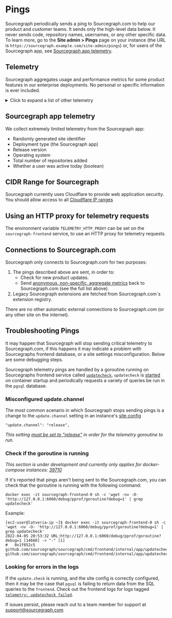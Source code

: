 # Pings

Sourcegraph periodically sends a ping to Sourcegraph.com to help our product and customer teams. It sends only the high-level data below. It never sends code, repository names, usernames, or any other specific data. To learn more, go to the **Site admin > Pings** page on your instance (the URL is `https://sourcegraph.example.com/site-admin/pings`) or, for users of the Sourcegraph app, see [Sourcegraph app telemetry](#sourcegraph-app-telemetry). 

## Telemetry

Sourcegraph aggregates usage and performance metrics for some product features in our enterprise deployments. No personal or specific information is ever included.

<details>
<summary>Click to expand a list of other telemetry</summary>

- Randomly generated site identifier
- The email address of the initial site installer (or if deleted, the first active site admin), to know who to contact regarding sales, product updates, security updates, and policy updates
- Sourcegraph version string (e.g. "vX.X.X")
- Dependency versions (e.g. "6.0.9" for Redis, or "13.0" for Postgres)
- Deployment type (single Docker image, Docker Compose, Kubernetes cluster, Helm, or pure Docker cluster)
- License key associated with your Sourcegraph subscription
- Aggregate count of current monthly users
- Total count of existing user accounts
- Aggregated repository statistics
  - Total size of git repositories stored in bytes
  - Total number of lines of code stored in text search index
- Whether the instance is deployed on localhost (true/false)
- Which category of authentication provider is in use (built-in, OpenID Connect, an HTTP proxy, SAML, GitHub, GitLab)
- Which code hosts are in use (GitHub, Bitbucket Server / Bitbucket Data Center, GitLab, Phabricator, Gitolite, AWS CodeCommit, Other)
  - Which versions of the code hosts are used
- Whether new user signup is allowed (true/false)
- Whether a repository has ever been added (true/false)
- Whether a code search has ever been executed (true/false)
- Whether code navigation has ever been used (true/false)
- Aggregate counts of current daily, weekly, and monthly users
- Aggregate counts of current daily, weekly, and monthly users, by whether they are using code host integrations
- Aggregate daily, weekly, and monthly latencies (in ms) of search queries
- Aggregate daily, weekly, and monthly integer counts of the following query syntax:
  - The number of boolean operators (`and`, `or`, `not` keywords)
  - The number of built-in predicate keywords (`contains`, `contains.file`, `contains.repo`, `contains.commit.after`, `dependencies`)
  - The number of `select` keywords by kind (`repo`, `file`, `content`, `symbol`, `commit.diff.added`, `commit.diff.removed`)
  - The number of queries using the `context:` filter without the default `global` value
  - The number of queries with only patterns (e.g., without filters like `repo:` or `file:`)
  - The number of queries with three or more patterns
- Aggregate daily, weekly, and monthly user counts of search queries with the above properties
- Code navigation usage data
  - Total number of repositories with and without an uploaded precise code navigation index
  - Total number of code navigation queries (e.g., hover tooltips) per week grouped by language
  - Number of users performing code navigation queries (e.g., hover tooltips) per week grouped by language
<!-- depends-on-source: ~/internal/usagestats/batches.go -->
- Batch Changes usage data
  - Total count of page views on the batch change apply page
  - Total count of page views on the batch change details page after creating a batch change
  - Total count of page views on the batch change details page after updating a batch change
  - Total count of created changeset specs
  - Total count of created batch change specs
  - Total count of created batch changes
  - Total count of closed batch changes
  - Total count of changesets created by batch changes
  - Aggregate counts of lines changed, added, deleted in all changesets
  - Total count of changesets created by batch changes that have been merged
  - Aggregate counts of lines changed, added, deleted in all merged changesets
  - Total count of changesets manually added to a batch change
  - Total count of changesets manually added to a batch change that have been merged
  - Aggregate counts of unique monthly users, by:
      - Whether they have contributed to batch changes
      - Whether they only viewed batch changes
      - Whether they have performed a bulk operation
  - Weekly batch change (open, closed) and changesets counts (imported, published, unpublished, open, draft, merged, closed) for batch change cohorts created in the last 12 months
  - Weekly bulk operations count (grouped by operation)
  - Total count of executors connected
  - Cumulative executor runtime monthly
  - Total count of `publish` bulk operation
  - Total count of bulk operations (grouped by operation type)
  - Changeset distribution for batch change (grouped by batch change source: `local` or `executor`)
  - Total count of users that ran a job on an executor monthly
  - Total count of published changesets and batch changes created via:
      - executor
      - local (using `src-cli`)
- Aggregated counts of users created, deleted, retained, resurrected and churned within the month
- Aggregated counts of access requests pending, approved, rejected
- Saved searches usage data
  - Count of saved searches
  - Count of users using saved searches
  - Count of notifications triggered
  - Count of notifications clicked
  - Count of saved search views
- Homepage panel engagement
  - Percentage of panel clicks (out of total views)
  - Total count of unique users engaging with the panels
- Weekly retention rates for user cohorts created in the last 12 weeks
- Search onboarding engagement
  - Total number of views of the onboarding tour
  - Total number of views of each step in the onboarding tour
  - Total number of tours closed
- Sourcegraph extension activation statistics
  - Total number of users that use a given non-default Sourcegraph extension
  - Average number of activations for users that use a given non-default Sourcegraph extension
  - Total number of users that use non-default Sourcegraph extensions
  - Average number of non-default extensions enabled for users that use non-default Sourcegraph extensions
- Code insights usage data
  - Total count of insights
  - Weekly count of page views on the insights pages
  - Weekly count of unique viewers on the insights pages
  - Weekly counts of hovers and clicks insights by type (e.g. search, code stats)
  - Weekly counts of resizing of insights by type
  - Weekly counts of edits, additions, and removals of insights by type
  - Total count of clicks on the "Add more insights" and "Configure insights" buttons on the insights page
  - Weekly count of users that have created an insight
  - Weekly count of users that have created their first insight this week
  - Weekly count of total and unique views to the different `Create`, `Create search insight`, and `Create language insight` pages
  - Weekly count of total and unique clicks of the different `Create search insight` and `Create language usage insight`, and `Explore the extensions` buttons on the `Create new insight` page
  - Weekly count of total and unique clicks of the `Create` and `Cancel` buttons on the `Create search insight` and `Create language insight` pages
  - Total count of insights grouped by time interval (step size) in days
  - Total count of insights that are organization visible grouped by insight type
  - Total count of insights grouped by presentation type, series type, and presentation-series type.
  - Weekly count of unique users that have viewed code insights in-product landing page
  - Weekly count of per user changes that have been made over the query field insight example.
  - Weekly count of per user changes that have been made over the repositories field insight example.
  - Weekly count of clicks on the "Create your first insight" CTA button on the in-product landing page.
  - Weekly count of clicks on the code insights in-product template section's tabs, with tab title data.
  - Weekly count of clicks on the use/explore template card's button.
  - Weekly count of clicks on the "view more" template section button.
  - Weekly count of clicks on the in-product landing page documentation links.
  - Weekly count of filters usage on the standalone insight page
  - Weekly count of navigation to dashboards from the standalone insight page
  - Weekly count of clicks on "Edit" from the standalone insight page
  - Total count of individual view series, grouped by presentation type and generation method
  - Total count of insight series, grouped by generation method
  - Total count of views, grouped by presentation type
  - Total count of organisations with at least one dashboard
  - Total count of dashboards
  - Total count of insights per dashboard
  - Weekly count of time to complete an insight series backfill in seconds 
  - Weekly count of requests of exports of Code Insights data
- Search aggregations usage data
  - Weekly count of hovers over the search aggregations information icon
  - Weekly count of open/collapse clicks on the sidebar and expanded view of search aggregations
  - Weekly count of search aggregation mode clicks and hovers
  - Weekly count of search aggregation bars clicks and hovers
  - Weekly count of search aggregation success and timeouts 
- Code monitoring usage data
  - Total number of views of the code monitoring page
  - Total number of views of the create code monitor page
  - Total number of views of the create code monitor page with a pre-populated trigger query
  - Total number of views of the create code monitor page without a pre-populated trigger query
  - Total number of views of the manage code monitor page
  - Total number of clicks on the code monitor email search link
  - Total number of clicks on example monitors
  - Total number of views of the getting started page
  - Total number of submissions of the create code monitor form
  - Total number of submissions of the manage code monitor form
  - Total number of deletions from the manage code monitor form
  - Total number of views of the logs page
  - Current number of Slack, webhook, and email actions enabled
  - Current number of unique users with Slack, webhook, and email actions enabled
  - Total number of Slack, webhook, and email actions triggered
  - Total number of Slack, webhook, and email action triggers that errored
  - Total number of unique users that have had Slack, webhook, and email actions triggered
  - Total number of search executions
  - Total number of search executions that errored
  - 50th and 90th percentile runtimes for search executions
- Notebooks usage data
  - Total number of views of the notebook page
  - Total number of views of the notebooks list page
  - Total number of views of the embedded notebook page
  - Total number of created notebooks
  - Total number of added notebook stars
  - Total number of added notebook markdown blocks
  - Total number of added notebook query blocks
  - Total number of added notebook file blocks
  - Total number of added notebook symbol blocks
  - Total number of added notebook compute blocks
- Code Host integration usage data (Browser extension / Native Integration)
  - Aggregate counts of current daily, weekly, and monthly unique users and total events
  - Aggregate counts of current daily, weekly, and monthly unique users and total events who visited Sourcegraph instance from browser extension
- IDE extensions usage data
  - Aggregate counts of current daily, weekly, and monthly searches performed:
    - Count of unique users who performed searches
    - Count of total searches performed
  - Aggregate counts of current daily user state:
    - Count of users who installed the extension
    - Count of users who uninstalled the extension
  - Aggregate count of current daily redirects from extension to Sourcegraph instance
- Migrated extensions usage data
  - Aggregate data of:
    - Count interactions with the Git blame feature
    - Count of unique users who interacted with the Git blame feature
    - Count interactions with the open in editor feature
    - Count of unique users who interacted with the open in editor feature
    - Count interactions with the search exports feature
    - Count of unique users who interacted with the search exports feature
    - Count interactions with the go imports search query transformation feature
    - Count of unique users who interacted with the go imports search query transformation feature
- Sourcegraph Own usage data
  - Whether the `search-ownership` feature flag is turned on.
  - Number and ratio of repositories for which ownership data is available via CODEOWNERS file or the API.
  - Aggregate monthly weekly and daily active users for the following activities:
    - Narrowing search results by owner using `file:has.owners` predicate.
    - Selecting owner search result through `select:file.owners`.
    - Displaying ownership panel in file view.
- Histogram of cloned repository sizes
</details>

## Sourcegraph app telemetry

We collect extremely limited telemetry from the Sourcegraph app: 

- Randomly generated site identifier
- Deployment type (the Sourcegraph app)
- Release version
- Operating system
- Total number of repositories added
- Whether a user was active today (boolean) 

## CIDR Range for Sourcegraph

Sourcegraph currently uses Cloudflare to provide web application security. You should allow access to all [Cloudflare IP ranges](https://www.cloudflare.com/ips/)

## Using an HTTP proxy for telemetry requests

The environment variable `TELEMETRY_HTTP_PROXY` can be set on the `sourcegraph-frontend` service, to use an HTTP proxy for telemetry requests.

## Connections to Sourcegraph.com

Sourcegraph only connects to Sourcegraph.com for two purposes:

1. The pings described above are sent, in order to:
   - Check for new product updates.
   - Send [anonymous, non-specific, aggregate metrics](#pings) back to Sourcegraph.com (see the full list above).
1. Legacy Sourcegraph extensions are fetched from Sourcegraph.com`s extension registry.

There are no other automatic external connections to Sourcegraph.com (or any other site on the internet).

## Troubleshooting Pings

It may happen that Sourcegraph will stop sending critical telemetry to Sourcegraph.com, if this happens it may indicate a problem with Sourcegraphs frontend database, or a site settings misconfiguration. Below are some debugging steps.

Sourcegraph telemetry pings are handled by a goroutine running on Sourcegraphs frontend service called [`updatecheck`](https://sourcegraph.com/github.com/sourcegraph/sourcegraph/-/blob/cmd/frontend/internal/app/updatecheck/client.go?subtree=true), `updatecheck` is [started](https://sourcegraph.com/search?q=context:global+repo:%5Egithub%5C.com/sourcegraph/sourcegraph%24+file:%5Ecmd/frontend/internal/cli/serve_cmd%5C.go+updatecheck.Start%28db%29&patternType=literal) on container startup and periodically requests a variety of queries be run in the `pgsql` database.


### Misconfigured update.channel
The most common scenario in which Sourcegraph stops sending pings is a change to the `update.channel` setting in an instance's [site config](https://docs.sourcegraph.com/admin/config/site_config)
```
"update.channel": "release",
```
*This setting [must be set to "release"](https://sourcegraph.com/search?q=context:global+repo:%5Egithub%5C.com/sourcegraph/sourcegraph%24+file:%5Ecmd/frontend/internal/app/updatecheck/client%5C.go+channel+%21%3D+%22release%22&patternType=literal) in order for the telemetry goroutine to run.*


### Check if the goroutine is running

*This section is under development and currently only applies for docker-compose instances: [39710](https://github.com/sourcegraph/sourcegraph/issues/39710)*

If it's reported that pings aren't being sent to the Sourcegraph.com, you can check that the goroutine is running with the following command:
```
docker exec -it sourcegraph-frontend-0 sh -c 'wget -nv -O- 'http://127.0.0.1:6060/debug/pprof/goroutine?debug=1' | grep updatecheck'
```
Example:
```
[ec2-user@latveria-ip ~]$ docker exec -it sourcegraph-frontend-0 sh -c 'wget -nv -O- 'http://127.0.0.1:6060/debug/pprof/goroutine?debug=1' | grep updatecheck'
2022-04-05 20:53:32 URL:http://127.0.0.1:6060/debug/pprof/goroutine?debug=1 [14660] -> "-" [1]
#	0x1f052c5	github.com/sourcegraph/sourcegraph/cmd/frontend/internal/app/updatecheck.Start+0xc5	github.com/sourcegraph/sourcegraph/cmd/frontend/internal/app/updatecheck/client.go:697
```

### Looking for errors in the logs

If the `update.check` is running, and the site config is correctly configured, then it may be the case that `pgsql` is failing to return data from the SQL queries to the `frontend`. Check out the frontend logs for logs tagged [`telemetry: updatecheck failed`](https://sourcegraph.com/search?q=context:global+repo:%5Egithub%5C.com/sourcegraph/sourcegraph%24+file:%5Ecmd/frontend/internal/app/updatecheck/client%5C.go+telemetry:+updatecheck+failed&patternType=literal).

If issues persist, please reach out to a team member for support at support@sourcegraph.com
